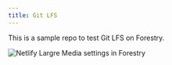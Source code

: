 ```yaml
---
title: Git LFS
---
```


This is a sample repo to test Git LFS on Forestry.

![Netlify Largre Media settings in Forestry](img/nlm-settings.png)
